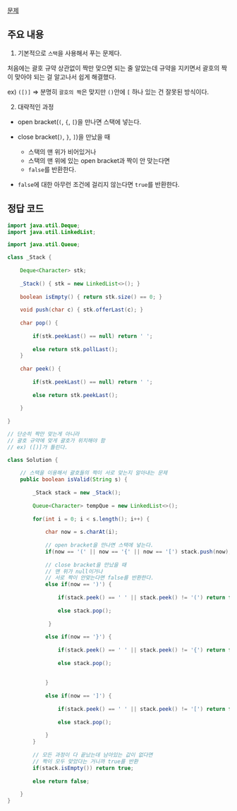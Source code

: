 [문제](https://leetcode.com/problems/valid-parentheses/)

## 주요 내용 

1) 기본적으로 `스택`을 사용해서 푸는 문제다. 

처음에는 괄호 규약 상관없이 짝만 맞으면 되는 줄 알았는데 규약을 지키면서 괄호의 짝이 맞아야 되는 걸 알고나서 쉽게 해결했다.

ex) `([)]` ⇒ 분명히 `괄호의 짝`은 맞지만 `()`안에 `[` 하나 있는 건 잘못된 방식이다. 

2) 대략적인 과정 

- open bracket(`(`, `{`, `[`)을 만나면 스택에 넣는다.
- close bracket(`)`, `}`, `]`)을 만났을 때  
  - 스택의 맨 위가 비어있거나
  - 스택의 맨 위에 있는 open bracket과 짝이 안 맞는다면
  - `false`를 반환한다. 

- `false`에 대한 아무런 조건에 걸리지 않는다면 `true`를 반환한다. 

## 정답 코드

``` java
import java.util.Deque; 
import java.util.LinkedList;

import java.util.Queue; 

class _Stack {
    
    Deque<Character> stk; 
    
    _Stack() { stk = new LinkedList<>(); }
    
    boolean isEmpty() { return stk.size() == 0; }
    
    void push(char c) { stk.offerLast(c); }
    
    char pop() { 
        
        if(stk.peekLast() == null) return ' '; 
       
        else return stk.pollLast(); 
    }
    
    char peek() { 
        
        if(stk.peekLast() == null) return ' ';
            
        else return stk.peekLast(); 
        
    }
    
}

// 단순히 짝만 맞는게 아니라
// 괄호 규약에 맞게 괄호가 위치해야 함
// ex) ([)]가 틀린다. 

class Solution {
    
    // 스택을 이용해서 괄호들의 짝이 서로 맞는지 알아내는 문제 
    public boolean isValid(String s) {
        
        _Stack stack = new _Stack(); 
        
        Queue<Character> tempQue = new LinkedList<>(); 
        
        for(int i = 0; i < s.length(); i++) {
            
            char now = s.charAt(i); 
            
            // open bracket을 만나면 스택에 넣는다. 
            if(now == '(' || now == '{' || now == '[') stack.push(now); 
            
            // close bracket을 만났을 때
            // 맨 위가 null이거나
            // 서로 짝이 안맞는다면 false를 반환한다. 
            else if(now == ')') {
                
                if(stack.peek() == ' ' || stack.peek() != '(') return false; 
                                
                else stack.pop(); 
                
             }
            
            else if(now == '}') {
                
                if(stack.peek() == ' ' || stack.peek() != '{') return false; 
                                
                else stack.pop(); 
                
                
            }
            
            else if(now == ']') {
                
                if(stack.peek() == ' ' || stack.peek() != '[') return false; 
                                
                else stack.pop(); 
                
            }
        }
        
        // 모든 과정이 다 끝났는데 남아있는 값이 없다면 
        // 짝이 모두 맞았다는 거니까 true를 반환 
        if(stack.isEmpty()) return true; 
        
        else return false; 
        
    }
}
```
